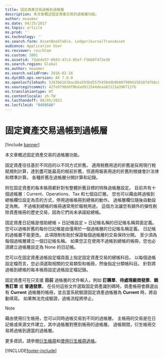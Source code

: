 ```yaml
---
title: 固定資產交易過帳到過帳層
description: 本文章概述固定資產交易的過帳層功能。
author: moaamer
ms.date: 04/25/2017
ms.topic: article
ms.prod: ''
ms.technology: ''
ms.search.form: AssetBookTable, LedgerJournalTransAsset
audience: Application User
ms.reviewer: roschlom
ms.custom: 3001
ms.assetid: 7dabde57-0843-47c3-85ef-f36b6f472e30
ms.search.region: Global
ms.author: moaamer
ms.search.validFrom: 2016-02-28
ms.dyn365.ops.version: AX 7.0.0
ms.openlocfilehash: 538366163bac8ba593bd5575459ddb9b0079094150187dfb8c04490f467f9798
ms.sourcegitcommit: 42fe9790ddf0bdad911544deaa82123a396712fb
ms.translationtype: HT
ms.contentlocale: zh-TW
ms.lasthandoff: 08/05/2021
ms.locfileid: "8450588"
---
```

# <a name="post-fixed-asset-transactions-to-posting-layers"></a>固定資產交易過帳到過帳層

[!include [banner](../includes/banner.md)]

本文章概述固定資產交易的過帳層功能。

固定資產往往基於不同目的以不同方式折舊。 適用稅務用途的折舊是採用現行稅賦規則計算，達到盡可能最高的稅前折舊，但適用報表用途的折舊則根據會計法律和標準計算。 各種折舊在過帳層分開計算和記錄。

附在固定資產的每本帳冊都針對有整體折舊目標的特殊過帳層設定。 目前共有十個過帳層：Current、Operations、Tax 和七個自訂層。 您也可以藉由將過帳到總帳欄位設定為否的方式，停用過帳帳冊到總帳的動作。 過帳層欄位隨後自動設定為無。 不過帳到總帳的帳冊通常用於報稅用途。 這個方法讓您有額外的彈性刪除資產帳冊的歷史交易，因為它們尚未承諾給總帳。

固定資產日記帳是借助總帳 > 日記帳設定 > 日記帳名稱的日記帳名稱頁面定義。 您可以過帳折舊的每份日記帳是由僅用於一個過帳層的日記帳名稱定義。 日記帳的過帳層不能更改。 此項限制有助於保證每個過帳層的交易保持分開。 至少須為每個過帳層建立一個日記帳名稱。 如果您正在使用不過帳到總帳的帳冊，您也必須建立過帳層設定為 None 的日記帳。

您可以在固定資產過帳設定檔頁面上指定固定資產交易的總帳科目。 以每個過帳設定檔而言，您必須選取相關的交易類型和帳冊，然後指定分類帳科目。 針對將過帳到總帳的每本帳冊設定過帳設定檔記錄。

固定資產可在只支援 **目前** 過帳層的文件輸入，例如 **訂購單**、**待處理廠商發票**、**銷售訂單** 或 **普通發票**。 在任何這些文件選取固定資產識別碼時，資產帳冊會篩選出有 **Current** 過帳層的帳冊，並且當系統驗證固定資產過帳層為 **Current** 時，將自動填寫。 如果無法完成驗證，過帳流程將停止。 

> [!NOTE] 
> 藉由使用衍生帳冊，您可以同時過帳交易到不同的過帳層。 主帳冊的交易是在日記帳或來源文件建立，其中過帳層對應到帳冊的過帳層。 過帳期間，衍生帳冊交易將過帳到適當的過帳層。 


更多資訊，請參閱[衍生帳冊](derived-books.md)和[使用衍生帳冊過帳](post-derived-value-models.md)。





[!INCLUDE[footer-include](../../includes/footer-banner.md)]